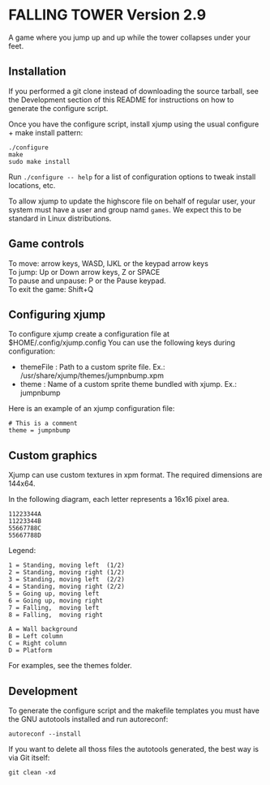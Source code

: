 # FALLING TOWER Version 2.9

A game where you jump up and up while the tower collapses under your feet.

## Installation

If you performed a git clone instead of downloading the source tarball,
see the Development section of this README for instructions on how to
generate the configure script.

Once you have the configure script, install xjump using the usual
configure + make install pattern:

    ./configure
    make
    sudo make install
    
Run `./configure -- help` for a list of configuration options to tweak
install locations, etc.
    
To allow xjump to update the highscore file on behalf of regular user,
your system must have a user and group namd `games`. We expect this to
be standard in Linux distributions.

## Game controls

To move: arrow keys, WASD, IJKL or the keypad arrow keys  
To jump: Up or Down arrow keys, Z or SPACE  
To pause and unpause: P or the Pause keypad.  
To exit the game: Shift+Q  

## Configuring xjump

To configure xjump create a configuration file at $HOME/.config/xjump.config
You can use the following keys during configuration:

* themeFile : Path to a custom sprite file. Ex.: /usr/share/xjump/themes/jumpnbump.xpm
* theme : Name of a custom sprite theme bundled with xjump. Ex.: jumpnbump

Here is an example of an xjump configuration file:

    # This is a comment
    theme = jumpnbump

## Custom graphics

Xjump can use custom textures in xpm format. The required dimensions are 144x64.

In the following diagram, each letter represents a 16x16 pixel area.

    11223344A
    11223344B
    55667788C
    55667788D

Legend:
  
    1 = Standing, moving left  (1/2)
    2 = Standing, moving right (1/2)
    3 = Standing, moving left  (2/2)
    4 = Standing, moving right (2/2)
    5 = Going up, moving left
    6 = Going up, moving right
    7 = Falling,  moving left
    8 = Falling,  moving right
    
    A = Wall background
    B = Left column
    C = Right column
    D = Platform

For examples, see the themes folder.

## Development

To generate the configure script and the makefile templates you must have
the GNU autotools installed and run autoreconf:

    autoreconf --install

If you want to delete all thoss files the autotools generated, the best way 
is via Git itself:

    git clean -xd
